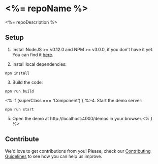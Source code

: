 # <%= repoName %>

<%= repoDescription %>

## Setup

1. Install NodeJS >= v0.12.0 and NPM >= v3.0.0, if you don't have it yet. You
can find it [here](https://nodejs.org).

2. Install local dependencies:

  ```
  npm install
  ```

3. Build the code:

  ```
  npm run build
  ```

<% if (superClass === 'Component') { %>4. Start the demo server:

  ```
  npm run start
  ```

5. Open the demo at http://localhost:4000/demos in your browser.<% } %>

## Contribute

We'd love to get contributions from you! Please, check our [Contributing Guidelines](CONTRIBUTING.md) to see how you can help us improve.
